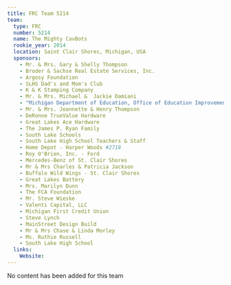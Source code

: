 ```yaml
---
title: FRC Team 5214
team:
  type: FRC
  number: 5214
  name: The Mighty CavBots
  rookie_year: 2014
  location: Saint Clair Shores, Michigan, USA
  sponsors:
    - Mr. & Mrs. Gary & Shelly Thompson
    - Broder & Sachse Real Estate Services, Inc.
    - Argosy Foundation
    - SLHS Dad's and Mom's Club
    - K & K Stamping Company
    - Mr. & Mrs. Michael &  Jackie Damiani
    - "Michigan Department of Education, Office of Education Improvement and Innovation,  2014-2015 Section 99h: Competitive FIRST Robotics Grants"
    - Mr. & Mrs. Jeannette & Henry Thompson
    - DeRonne TrueValue Hardware
    - Great Lakes Ace Hardware
    - The James P. Ryan Family
    - South Lake Schools
    - South Lake High School Teachers & Staff
    - Home Depot - Harper Woods #2718
    - Roy O'Brien, Inc. - Ford
    - Mercedes-Benz of St. Clair Shores
    - Mr & Mrs Charles & Patricia Jackson
    - Buffalo Wild Wings - St. Clair Shores
    - Great Lakes Battery
    - Mrs. Marilyn Dunn
    - The FCA Foundation
    - Mr. Steve Wieske
    - Valenti Capital, LLC
    - Michigan First Credit Union
    - Steve Lynch
    - MainStreet Design Build
    - Mr & Mrs Chase & Linda Morley
    - Ms. Ruthie Russell
    - South Lake High School
  links:
    Website: 
---
```

No content has been added for this team